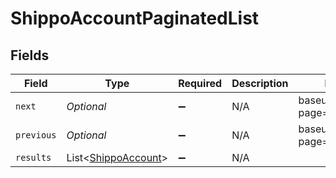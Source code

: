 # ShippoAccountPaginatedList


## Fields

| Field                                                           | Type                                                            | Required                                                        | Description                                                     | Example                                                         |
| --------------------------------------------------------------- | --------------------------------------------------------------- | --------------------------------------------------------------- | --------------------------------------------------------------- | --------------------------------------------------------------- |
| `next`                                                          | *Optional<String>*                                              | :heavy_minus_sign:                                              | N/A                                                             | baseurl?page=3&results=10                                       |
| `previous`                                                      | *Optional<String>*                                              | :heavy_minus_sign:                                              | N/A                                                             | baseurl?page=1&results=10                                       |
| `results`                                                       | List<[ShippoAccount](../../models/components/ShippoAccount.md)> | :heavy_minus_sign:                                              | N/A                                                             |                                                                 |